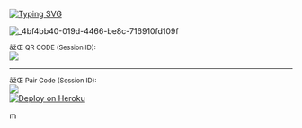 <a href="https://git.io/typing-svg"><img src="https://readme-typing-svg.demolab.com?font=Black+Ops+One&size=100&pause=1000&color=FFD700&center=true&width=1009&height=200&lines=PRINCE-XMD" alt="Typing SVG" /></a>
  </div>

  ![_4bf4bb40-019d-4466-be8c-716910fd109f](https://github.com/user-attachments/assets/655345d0-9a8f-4d35-97c3-6e06504d98f1)



<sub>âžŒ QR CODE (Session ID):</sub>  
[![](https://img.shields.io/badge/-Generate%500Session-CC00FF?style=for-the-badge&logo=codepen)](https://session-bmb-code.onrender.com/pair)

---

<sub>âžŒ Pair Code (Session ID):</sub>  
[![](https://img.shields.io/badge/-Generate%20Session-CC00FF?style=for-the-badge&logo=codepen)](https://session-bmb-code.onrender.com/)
<br>
   <a href='https://dashboard.heroku.com/new?template=https://github.com/PRINCETECH19/PRINCE-XMD' target="_blank">
      <img alt='Deploy on Heroku' src='https://img.shields.io/badge/-DEPLOY-purple?style=for-the-badge&logo=heroku&logoColor=white'/>
   </a>

m
